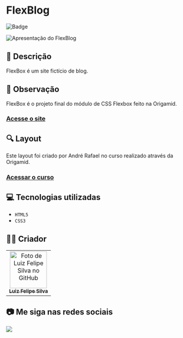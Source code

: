 # FlexBlog
![Badge](http://img.shields.io/static/v1?label=STATUS&message=CONCLUIDO&color=GREEN&style=for-the-badge)             

<img src="https://github.com/luizfelipe9627/flexblog/blob/main/src/assets/img/flexblog.gif" alt="Apresentação do FlexBlog">

## 📄 Descrição
FlexBox é um site fictício de blog.

## 📑 Observação
FlexBox é o projeto final do módulo de CSS Flexbox feito na Origamid.

### <a href="https://luizfelipe9627-flexblog.netlify.app">Acesse o site</a>

## 🔍 Layout 
Este layout foi criado por André Rafael no curso realizado através da Origamid.

### <a href="https://www.origamid.com/curso/css-flexbox">Acessar o curso</a>

## 💻 Tecnologias utilizadas

- ``HTML5``
- ``CSS3``

## 🧑‍💻 Criador

<table>
  <tr>
    <td align="center">
      <a href="https://github.com/luizfelipe9627">
        <img src="https://github.com/luizfelipe9627.png" width="100px;" alt="Foto de Luiz Felipe Silva no GitHub"/><br>
        <sub>
          <b>Luiz Felipe Silva</b>
        </sub>
      </a>
    </td>
  </tr>
</table>

## 📷 Me siga nas redes sociais<br>

<p align="left">
  <a href="https://www.linkedin.com/in/luizfelipe9627/" target="_blank"><img src="https://img.shields.io/badge/-LinkedIn-%230077B5?style=for-the-badge&logo=linkedin&logoColor=white"></a>
</p>

